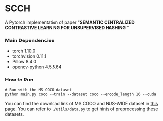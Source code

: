 # SCCH

A Pytorch implementation of paper "**SEMANTIC CENTRALIZED CONTRASTIVE LEARNING FOR UNSUPERVISED HASHING** "

### Main Dependencies

- torch 1.10.0
- torchvision 0.11.1
- Pillow 8.4.0
- opencv-python 4.5.5.64



### How to Run

```shell
# Run with the MS COCO dataset
python main.py coco --train --dataset coco --encode_length 16 --cuda
```

You can find the download link of MS COCO and NUS-WIDE dataset in [this page](https://github.com/swuxyj/DeepHash-pytorch). You can refer to `./utils/data.py` to get hints of preprocessing these datasets.

